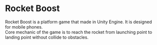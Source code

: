 # Rocket Boost
Rocket Boost is a platform game that made in Unity Engine. It is designed for mobile phones.<br/>
Core mechanic of the game is to reach the rocket from launching point to landing point without collide to obstacles.
